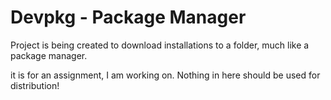 # Devpkg - Package Manager

Project is being created to download installations to a folder, much like a package manager. 

it is for an assignment, I am working on. Nothing in here should be used for distribution! 